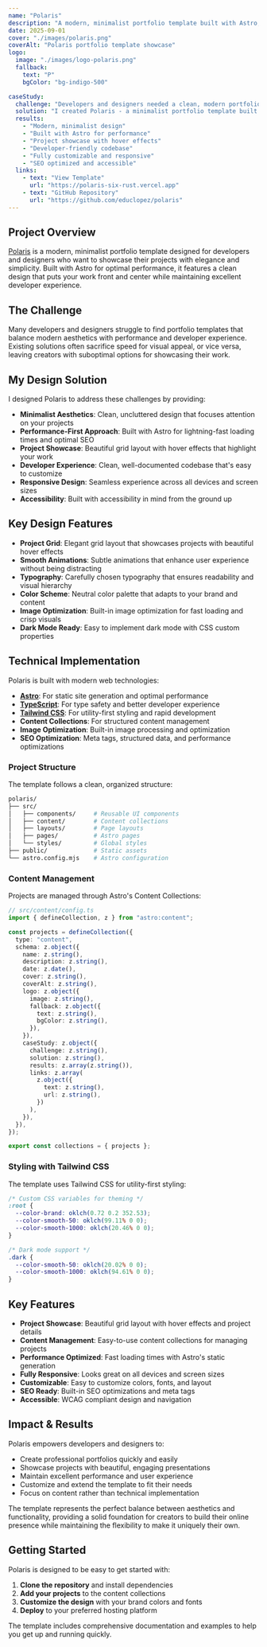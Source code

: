 ```yaml
---
name: "Polaris"
description: "A modern, minimalist portfolio template built with Astro, designed for developers and designers to showcase their projects beautifully."
date: 2025-09-01
cover: "./images/polaris.png"
coverAlt: "Polaris portfolio template showcase"
logo:
  image: "./images/logo-polaris.png"
  fallback:
    text: "P"
    bgColor: "bg-indigo-500"

caseStudy:
  challenge: "Developers and designers needed a clean, modern portfolio template that showcases projects beautifully while maintaining excellent performance and developer experience."
  solution: "I created Polaris - a minimalist portfolio template built with Astro, featuring a project showcase with beautiful hover effects, smooth animations, and a developer-friendly codebase."
  results:
    - "Modern, minimalist design"
    - "Built with Astro for performance"
    - "Project showcase with hover effects"
    - "Developer-friendly codebase"
    - "Fully customizable and responsive"
    - "SEO optimized and accessible"
  links:
    - text: "View Template"
      url: "https://polaris-six-rust.vercel.app"
    - text: "GitHub Repository"
      url: "https://github.com/educlopez/polaris"
---
```


## Project Overview

[Polaris](https://polaris-six-rust.vercel.app) is a modern, minimalist portfolio template designed for developers and designers who want to showcase their projects with elegance and simplicity. Built with Astro for optimal performance, it features a clean design that puts your work front and center while maintaining excellent developer experience.

## The Challenge

Many developers and designers struggle to find portfolio templates that balance modern aesthetics with performance and developer experience. Existing solutions often sacrifice speed for visual appeal, or vice versa, leaving creators with suboptimal options for showcasing their work.

## My Design Solution

I designed Polaris to address these challenges by providing:

- **Minimalist Aesthetics**: Clean, uncluttered design that focuses attention on your projects
- **Performance-First Approach**: Built with Astro for lightning-fast loading times and optimal SEO
- **Project Showcase**: Beautiful grid layout with hover effects that highlight your work
- **Developer Experience**: Clean, well-documented codebase that's easy to customize
- **Responsive Design**: Seamless experience across all devices and screen sizes
- **Accessibility**: Built with accessibility in mind from the ground up

## Key Design Features

- **Project Grid**: Elegant grid layout that showcases projects with beautiful hover effects
- **Smooth Animations**: Subtle animations that enhance user experience without being distracting
- **Typography**: Carefully chosen typography that ensures readability and visual hierarchy
- **Color Scheme**: Neutral color palette that adapts to your brand and content
- **Image Optimization**: Built-in image optimization for fast loading and crisp visuals
- **Dark Mode Ready**: Easy to implement dark mode with CSS custom properties

## Technical Implementation

Polaris is built with modern web technologies:

- **[Astro](https://astro.build)**: For static site generation and optimal performance
- **[TypeScript](https://www.typescriptlang.org)**: For type safety and better developer experience
- **[Tailwind CSS](https://tailwindcss.com)**: For utility-first styling and rapid development
- **Content Collections**: For structured content management
- **Image Optimization**: Built-in image processing and optimization
- **SEO Optimization**: Meta tags, structured data, and performance optimizations

### Project Structure

The template follows a clean, organized structure:

```bash
polaris/
├── src/
│   ├── components/     # Reusable UI components
│   ├── content/        # Content collections
│   ├── layouts/        # Page layouts
│   ├── pages/          # Astro pages
│   └── styles/         # Global styles
├── public/             # Static assets
└── astro.config.mjs    # Astro configuration
```

### Content Management

Projects are managed through Astro's Content Collections:

```typescript
// src/content/config.ts
import { defineCollection, z } from "astro:content";

const projects = defineCollection({
  type: "content",
  schema: z.object({
    name: z.string(),
    description: z.string(),
    date: z.date(),
    cover: z.string(),
    coverAlt: z.string(),
    logo: z.object({
      image: z.string(),
      fallback: z.object({
        text: z.string(),
        bgColor: z.string(),
      }),
    }),
    caseStudy: z.object({
      challenge: z.string(),
      solution: z.string(),
      results: z.array(z.string()),
      links: z.array(
        z.object({
          text: z.string(),
          url: z.string(),
        })
      ),
    }),
  }),
});

export const collections = { projects };
```

### Styling with Tailwind CSS

The template uses Tailwind CSS for utility-first styling:

```css
/* Custom CSS variables for theming */
:root {
  --color-brand: oklch(0.72 0.2 352.53);
  --color-smooth-50: oklch(99.11% 0 0);
  --color-smooth-1000: oklch(20.46% 0 0);
}

/* Dark mode support */
.dark {
  --color-smooth-50: oklch(20.02% 0 0);
  --color-smooth-1000: oklch(94.61% 0 0);
}
```

## Key Features

- **Project Showcase**: Beautiful grid layout with hover effects and project details
- **Content Management**: Easy-to-use content collections for managing projects
- **Performance Optimized**: Fast loading times with Astro's static generation
- **Fully Responsive**: Looks great on all devices and screen sizes
- **Customizable**: Easy to customize colors, fonts, and layout
- **SEO Ready**: Built-in SEO optimizations and meta tags
- **Accessible**: WCAG compliant design and navigation

## Impact & Results

Polaris empowers developers and designers to:

- Create professional portfolios quickly and easily
- Showcase projects with beautiful, engaging presentations
- Maintain excellent performance and user experience
- Customize and extend the template to fit their needs
- Focus on content rather than technical implementation

The template represents the perfect balance between aesthetics and functionality, providing a solid foundation for creators to build their online presence while maintaining the flexibility to make it uniquely their own.

## Getting Started

Polaris is designed to be easy to get started with:

1. **Clone the repository** and install dependencies
2. **Add your projects** to the content collections
3. **Customize the design** with your brand colors and fonts
4. **Deploy** to your preferred hosting platform

The template includes comprehensive documentation and examples to help you get up and running quickly.
